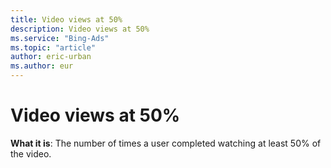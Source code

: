 ```yaml
---
title: Video views at 50%
description: Video views at 50%
ms.service: "Bing-Ads"
ms.topic: "article"
author: eric-urban
ms.author: eur
---
```


# Video views at 50%

**What it is**: The number of times a user completed watching at least 50% of the video.


